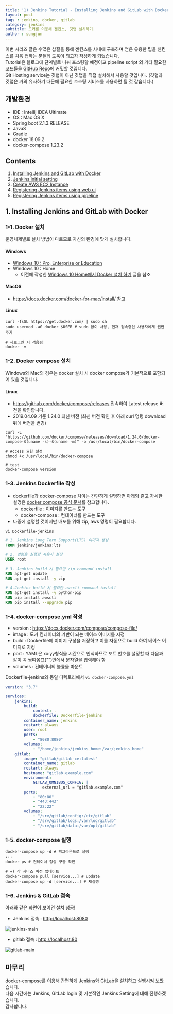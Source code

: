 ```yaml
---
title: '1) Jenkins Tutorial - Installing Jenkins and GitLab with Docker'  
layout: post  
tags : jenkins, docker, gitlab
category: jenkins
subtitle: 도커를 이용해 젠킨스, 깃랩 설치하기.
author : sungjun
---
```


이번 시리즈 글은 수많은 삽질을 통해 젠킨스를 사내에 구축하며 얻은 유용한 팁을 젠킨스를 처음 접하는 분들께 도움이 되고자 작성하게 되었습니다.   
Tutorial은 블로그에 단계별로 나눠 포스팅할 예정이고 pipeline script 외 기타 필요한 코드들을 [GitHub Repo](https://github.com/gwonsungjun/jenkins_tutorial)에 커밋할 것입니다.   
Git Hosting service는 깃헙이 아닌 깃랩을 직접 설치해서 사용할 것입니다. (깃헙과 깃랩은 거의 유사하기 때문에 필요한 호스팅 서비스를 사용하면 될 것 같습니다.)


## 개발환경

- IDE : Intellij IDEA Ultimate
- OS : Mac OS X
- Spring boot 2.1.3.RELEASE
- Java8
- Gradle
- docker 18.09.2
- docker-compose 1.23.2

## Contents

1. [Installing Jenkins and GitLab with Docker](https://gwonsungjun.github.io/articles/2019-04/jenkins_tutorial_1)
2. [Jenkins initial setting](https://gwonsungjun.github.io/articles/2019-04/jenkins_tutorial_2)
3. [Create AWS EC2 Instance](https://gwonsungjun.github.io/articles/2019-04/jenkins_tutorial_3)
4. [Registering Jenkins items using web ui](https://gwonsungjun.github.io/articles/2019-04/jenkins_tutorial_4)
5. [Registering Jenkins items using pipeline](https://gwonsungjun.github.io/articles/2019-04/jenkins_tutorial_5)

## 1. Installing Jenkins and GitLab with Docker

### 1-1. Docker 설치

운영체제별로 설치 방법이 다르므로 자신의 환경에 맞게 설치합니다.

####  Windows
- [Windows 10 : Pro, Enterprise or Education](https://docs.docker.com/docker-for-mac/install/)
- Windows 10 : Home
    - 이전에 작성한 [Windows 10 Home에서 Docker 설치 하기](https://gwonsungjun.github.io/articles/2018-01/DockerInstall) 글을 참조

#### MacOS
- <https://docs.docker.com/docker-for-mac/install/> 참고

#### Linux

```shell
curl -fsSL https://get.docker.com/ | sudo sh
sudo usermod -aG docker $USER # sudo 없이 사용, 현재 접속중인 사용자에게 권한주기
    
# 재로그인 시 적용됨
docker -v
```

### 1-2. Docker compose 설치
Windows와 Mac의 경우는 docker 설치 시 docker compose가 기본적으로 포함되어 있을 것입니다.

#### Linux
- <https://github.com/docker/compose/releases> 접속하여 Latest release 버전을 확인합니다.
- 2019.04.09 기준 1.24.0 최신 버전 (최신 버전 확인 후 아래 curl 명령 download 뒤에 버전을 변경)

```shell
curl -L "https://github.com/docker/compose/releases/download/1.24.0/docker-compose-$(uname -s)-$(uname -m)" -o /usr/local/bin/docker-compose

# Access 권한 설정
chmod +x /usr/local/bin/docker-compose
    
# test
docker-compose version
```

### 1-3. Jenkins Dockerfile 작성

- dockerfile과 docker-compose 차이는 간단하게 설명하면 아래와 같고 자세한 설명은 [docker compose 공식 문서](https://docs.docker.com/compose/overview/)를 참고합니다.
    - dockerfile : 이미지를 만드는 도구
    - docker-compose : 컨테이너를 만드는 도구
- 나중에 설명할 것이지만 배포를 위해 zip, aws 명령이 필요합니다.

`vi Dockerfile-jenkins`

```dockerfile
# 1. Jenkins Long Term Support(LTS) 이미지 생성
FROM jenkins/jenkins:lts
    
# 2. 명령을 실행할 사용자 설정
USER root
    
# 3. Jenkins build 시 필요한 zip command install
RUN apt-get update
RUN apt-get install -y zip
    
# 4.Jenkins build 시 필요한 awscli command install
RUN apt-get install -y python-pip
RUN pip install awscli
RUN pip install --upgrade pip
```

### 1-4. docker-compose.yml 작성

- version : <https://docs.docker.com/compose/compose-file/>
- image : 도커 컨테이너의 기반이 되는 베이스 이미지를 지정
- build : Dockerfile에 이미지 구성을 저장하고 이를 자동으로 build 하여 베이스 이미지로 지정
- port : YAML은 xx:yy형식을 시간으로 인식하므로 포트 번호를 설정할 때 다음과 같이 꼭 쌍따옴표("")안에서 문자열을 입력해야 함
- volumes : 컨테이너의 볼륨을 마운트

Dockerfile-jenkins와 동일 디렉토리에서 `vi docker-compose.yml`

```yml
version: "3.7"

services:
	jenkins:
		build:
			context: .
			dockerfile: Dockerfile-jenkins
		container_name: jenkins
		restart: always
		user: root
		ports:
			- "8080:8080"
		volumes:
			- "/home/jenkins/jenkins_home:/var/jenkins_home"
	gitlab:
		image: "gitlab/gitlab-ce:latest"
		container_name: gitlab
		restart: always
		hostname: "gitlab.example.com"
		environment:
			GITLAB_OMNIBUS_CONFIG: |
				external_url = "gitlab.example.com"
		ports:
			- "80:80"
			- "443:443"
			- "22:22"
		volumes:
			- "/srv/gitlab/config:/etc/gitlab"
			- "/srv/gitlab/logs:/var/log/gitlab"
			- "/srv/gitlab/data:/var/opt/gitlab"
```

### 1-5. docker-compose 실행

```shell
docker-compose up -d # 백그라운드로 실행
...
docker ps # 컨테이너 정상 구동 확인
    
# +) 각 서비스 버전 업데이트
docker-compose pull [service...] # update
docker-compose up -d [service...] # 재실행
```

### 1-6. Jenkins & GitLab 접속

아래와 같은 화면이 보이면 설치 성공!

- Jenkins 접속 : <http://localhost:8080>

![jenkins-main](/assets/images/usingimages/jenkins_tutorial/jenkins-main.png)

- gitlab 접속 : <http://localhost:80>

![gitlab-main](/assets/images/usingimages/jenkins_tutorial/gitlab-main.png)


## 마무리

docker-compose를 이용해 간편하게 Jenkins와 GitLab을 설치하고 실행시켜 보았습니다.   
다음 시간에는 Jenkins, GitLab login 및 기본적인 Jenkins Setting에 대해 진행하겠습니다.   
감사합니다.
